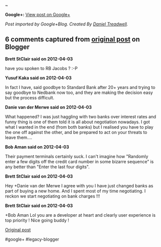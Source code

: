 <!--
date: '2012-04-03'
published: true
slug: 2012-04-nedbank-sucks
time_to_read: 5
title: ~ Nedbank sucks
-->

~

**Google+:** [View post on Google+](https://plus.google.com/103392016560023386646/posts/DMoPYXDhsps)

  
  
*Post imported by Google+Blog. Created By [Daniel Treadwell](http://minimali.se/).*



## 6 comments captured from [original post](https://ysfk.blogspot.com/2012/04/nedbank-sucks.html) on Blogger

**Brett StClair said on 2012-04-03**

have you spoken to RB Jacobs ? :-P

**Yusuf Kaka said on 2012-04-03**

In fact I have, said goodbye to Standard Bank after 20+ years and trying to say goodbye to Nedbank now too, and they are making the decision easy but the process difficult.

**Danie van der Merwe said on 2012-04-03**

What happened?  I was just haggling with two banks over interest rates and funny thing is one of them told it is all about negotiation nowadays.  I got what I wanted in the end (from both banks) but I realised you have to play the one off against the other, and be prepared to act on your threats to leave them....

**Bob Aman said on 2012-04-03**

Their payment terminals certainly suck. I can't imagine how &quot;Randomly enter a few digits off the credit card number in some bizarre sequence&quot; is any better than &quot;Enter the last four digits&quot;.

**Brett StClair said on 2012-04-03**

Hey +Danie van der Merwe I agree with you I have just changed banks as part of buying a new home. And I spent most of my time negotiating. I reckon we start negotiating on bank charges !!!

**Brett StClair said on 2012-04-03**

+Bob Aman Lol you are a developer at heart and clearly user experience is top priority ! Nice going buddy !



[Original post](https://ysfk.blogspot.com/2012/04/nedbank-sucks.html)

#google+ #legacy-blogger 